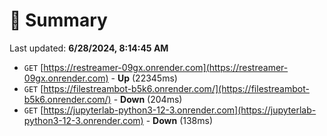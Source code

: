 # 📖 Summary
Last updated: **6/28/2024, 8:14:45 AM**

- `GET` [https://restreamer-09gx.onrender.com](https://restreamer-09gx.onrender.com) - **Up** (22345ms)
- `GET` [https://filestreambot-b5k6.onrender.com/](https://filestreambot-b5k6.onrender.com/) - **Down** (204ms)
- `GET` [https://jupyterlab-python3-12-3.onrender.com](https://jupyterlab-python3-12-3.onrender.com) - **Down** (138ms)
